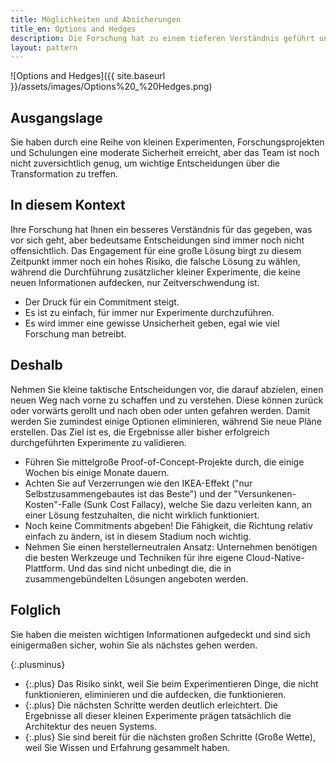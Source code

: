 ```yaml
---
title: Möglichkeiten und Absicherungen
title_en: Options and Hedges
description: Die Forschung hat zu einem tieferen Verständnis geführt und es haben sich einige potenziell vielversprechende Transformationspfade herauskristallisiert. Machen Sie weiter mit der Risikominderung durch Konzentration auf die vielversprechendsten Möglichkeiten und deren Weiterentwicklung.
layout: pattern
---
```


![Options and Hedges]({{ site.baseurl }}/assets/images/Options%20_%20Hedges.png)

## Ausgangslage

Sie haben durch eine Reihe von kleinen Experimenten, Forschungsprojekten und Schulungen eine moderate Sicherheit erreicht, aber das Team ist noch nicht zuversichtlich genug, um wichtige Entscheidungen über die Transformation zu treffen.

## In diesem Kontext

Ihre Forschung hat Ihnen ein besseres Verständnis für das gegeben, was vor sich geht, aber bedeutsame Entscheidungen sind immer noch nicht offensichtlich.
Das Engagement für eine große Lösung birgt zu diesem Zeitpunkt immer noch ein hohes Risiko, die falsche Lösung zu wählen, während die Durchführung zusätzlicher kleiner Experimente, die keine neuen Informationen aufdecken, nur Zeitverschwendung ist.

* Der Druck für ein Commitment steigt.
* Es ist zu einfach, für immer nur Experimente  durchzuführen.
* Es wird immer eine gewisse Unsicherheit geben, egal wie viel Forschung man betreibt.

## Deshalb

Nehmen Sie kleine taktische Entscheidungen vor, die darauf abzielen, einen neuen Weg nach vorne zu schaffen und zu verstehen. Diese können zurück oder vorwärts gerollt und nach oben oder unten gefahren werden.
Damit werden Sie zumindest einige Optionen eliminieren, während Sie neue Pläne erstellen.
Das Ziel ist es, die Ergebnisse aller bisher erfolgreich durchgeführten Experimente zu validieren.

* Führen Sie mittelgroße Proof-of-Concept-Projekte durch, die einige Wochen bis einige Monate dauern.
* Achten Sie auf Verzerrungen wie den IKEA-Effekt ("nur Selbstzusammengebautes ist das Beste") und der "Versunkenen-Kosten"-Falle (Sunk Cost Fallacy), welche Sie dazu verleiten kann, an einer Lösung festzuhalten, die nicht wirklich funktioniert.
* Noch keine Commitments abgeben! Die Fähigkeit, die Richtung relativ einfach zu ändern, ist in diesem Stadium noch wichtig.
* Nehmen Sie einen herstellerneutralen Ansatz: Unternehmen benötigen die besten Werkzeuge und Techniken für ihre eigene Cloud-Native-Plattform. Und das sind nicht unbedingt die, die in zusammengebündelten Lösungen angeboten werden.

## Folglich

Sie haben die meisten wichtigen Informationen aufgedeckt und sind sich einigermaßen sicher, wohin Sie als nächstes gehen werden.

{:.plusminus}
- {:.plus} Das Risiko sinkt, weil Sie beim Experimentieren Dinge, die nicht funktionieren, eliminieren und die aufdecken, die funktionieren.
- {:.plus} Die nächsten Schritte werden deutlich erleichtert. Die Ergebnisse all dieser kleinen Experimente prägen tatsächlich die Architektur des neuen Systems.
- {:.plus} Sie sind bereit für die nächsten großen Schritte (Große Wette), weil Sie Wissen und Erfahrung gesammelt haben.
